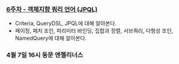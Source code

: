 ### [6주차 - 객체지향 쿼리 언어 (JPQL)](https://github.com/changuii/Spring-Data-JPA/tree/main/%ED%95%99%EC%8A%B5%EC%9E%90%EB%A3%8C/6%EC%A3%BC%EC%B0%A8)
- Criteria, QueryDSL, JPQL에 대해 알아본다.
- 페이징, 페치 조인, 파리미터 바인딩, 집합과 정렬, 서브쿼리, 다형성 조인, NamedQuery에 대해 알아본다.

### 4월 7일 16시 동문 엔젤리너스